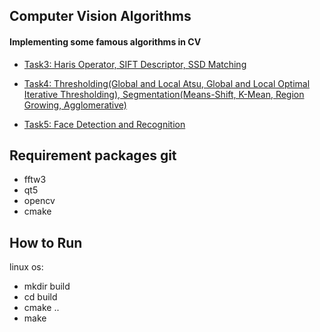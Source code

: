 ## Computer Vision Algorithms
#### Implementing some famous algorithms in CV

* [Task3: Haris Operator, SIFT Descriptor, SSD Matching](Task3.md)

* [Task4: Thresholding(Global and Local Atsu, Global and Local Optimal Iterative Thresholding), Segmentation(Means-Shift, K-Mean, Region Growing, Agglomerative)](Task4.md)

* [Task5: Face Detection and Recognition](Task5.md)

## Requirement packages git
* fftw3
* qt5
* opencv
* cmake

## How to Run
linux os:
* mkdir build
* cd build
* cmake ..
* make 